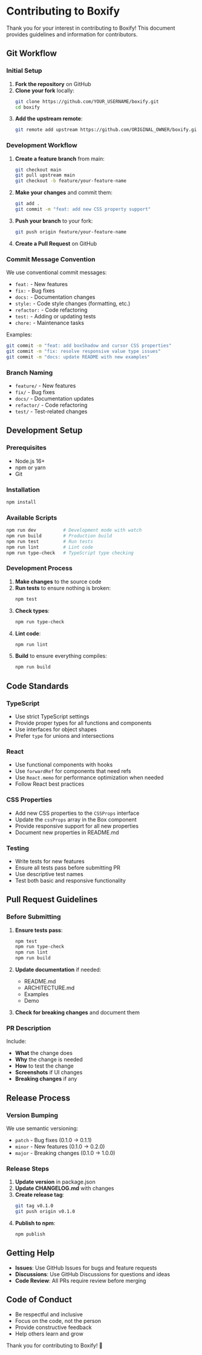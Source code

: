 # Contributing to Boxify

Thank you for your interest in contributing to Boxify! This document provides guidelines and information for contributors.

## Git Workflow

### Initial Setup

1. **Fork the repository** on GitHub
2. **Clone your fork** locally:
   ```bash
   git clone https://github.com/YOUR_USERNAME/boxify.git
   cd boxify
   ```
3. **Add the upstream remote**:
   ```bash
   git remote add upstream https://github.com/ORIGINAL_OWNER/boxify.git
   ```

### Development Workflow

1. **Create a feature branch** from main:
   ```bash
   git checkout main
   git pull upstream main
   git checkout -b feature/your-feature-name
   ```

2. **Make your changes** and commit them:
   ```bash
   git add .
   git commit -m "feat: add new CSS property support"
   ```

3. **Push your branch** to your fork:
   ```bash
   git push origin feature/your-feature-name
   ```

4. **Create a Pull Request** on GitHub

### Commit Message Convention

We use conventional commit messages:

- `feat:` - New features
- `fix:` - Bug fixes
- `docs:` - Documentation changes
- `style:` - Code style changes (formatting, etc.)
- `refactor:` - Code refactoring
- `test:` - Adding or updating tests
- `chore:` - Maintenance tasks

Examples:
```bash
git commit -m "feat: add boxShadow and cursor CSS properties"
git commit -m "fix: resolve responsive value type issues"
git commit -m "docs: update README with new examples"
```

### Branch Naming

- `feature/` - New features
- `fix/` - Bug fixes
- `docs/` - Documentation updates
- `refactor/` - Code refactoring
- `test/` - Test-related changes

## Development Setup

### Prerequisites

- Node.js 16+ 
- npm or yarn
- Git

### Installation

```bash
npm install
```

### Available Scripts

```bash
npm run dev          # Development mode with watch
npm run build        # Production build
npm run test         # Run tests
npm run lint         # Lint code
npm run type-check   # TypeScript type checking
```

### Development Process

1. **Make changes** to the source code
2. **Run tests** to ensure nothing is broken:
   ```bash
   npm test
   ```
3. **Check types**:
   ```bash
   npm run type-check
   ```
4. **Lint code**:
   ```bash
   npm run lint
   ```
5. **Build** to ensure everything compiles:
   ```bash
   npm run build
   ```

## Code Standards

### TypeScript

- Use strict TypeScript settings
- Provide proper types for all functions and components
- Use interfaces for object shapes
- Prefer `type` for unions and intersections

### React

- Use functional components with hooks
- Use `forwardRef` for components that need refs
- Use `React.memo` for performance optimization when needed
- Follow React best practices

### CSS Properties

- Add new CSS properties to the `CSSProps` interface
- Update the `cssProps` array in the Box component
- Provide responsive support for all new properties
- Document new properties in README.md

### Testing

- Write tests for new features
- Ensure all tests pass before submitting PR
- Use descriptive test names
- Test both basic and responsive functionality

## Pull Request Guidelines

### Before Submitting

1. **Ensure tests pass**:
   ```bash
   npm test
   npm run type-check
   npm run lint
   npm run build
   ```

2. **Update documentation** if needed:
   - README.md
   - ARCHITECTURE.md
   - Examples
   - Demo

3. **Check for breaking changes** and document them

### PR Description

Include:
- **What** the change does
- **Why** the change is needed
- **How** to test the change
- **Screenshots** if UI changes
- **Breaking changes** if any

## Release Process

### Version Bumping

We use semantic versioning:
- `patch` - Bug fixes (0.1.0 → 0.1.1)
- `minor` - New features (0.1.0 → 0.2.0)
- `major` - Breaking changes (0.1.0 → 1.0.0)

### Release Steps

1. **Update version** in package.json
2. **Update CHANGELOG.md** with changes
3. **Create release tag**:
   ```bash
   git tag v0.1.0
   git push origin v0.1.0
   ```
4. **Publish to npm**:
   ```bash
   npm publish
   ```

## Getting Help

- **Issues**: Use GitHub Issues for bugs and feature requests
- **Discussions**: Use GitHub Discussions for questions and ideas
- **Code Review**: All PRs require review before merging

## Code of Conduct

- Be respectful and inclusive
- Focus on the code, not the person
- Provide constructive feedback
- Help others learn and grow

Thank you for contributing to Boxify! 🎉
